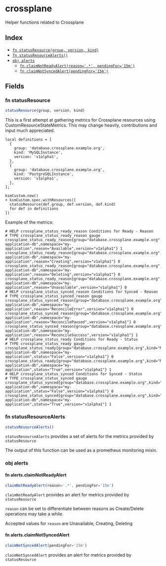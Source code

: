 # crossplane

Helper functions related to Crossplane

## Index

* [`fn statusResource(group, version, kind)`](#fn-statusresource)
* [`fn statusResourceAlerts()`](#fn-statusresourcealerts)
* [`obj alerts`](#obj-alerts)
  * [`fn claimNotReadyAlert(reason='.*', pendingFor='15m')`](#fn-alertsclaimnotreadyalert)
  * [`fn claimNotSyncedAlert(pendingFor='15m')`](#fn-alertsclaimnotsyncedalert)

## Fields

### fn statusResource

```ts
statusResource(group, version, kind)
```

This is a first attempt at gathering metrics for Crossplane resources using
CustomResourceStateMetrics. This may change heavily, contributions and input
much appreciated.

```jsonnet
local definitions = [
  {
    group: 'database.crossplane.example.org',
    kind: 'MySQLInstance',
    version: 'v1alpha1',
  },
  {
    group: 'database.crossplane.example.org',
    kind: 'PostgreSQLInstance',
    version: 'v1alpha1',
  },
];

ksmCustom.new()
+ ksmCustom.spec.withResources([
  statusResource(def.group, def.version, def.kind)
  for def in definitions
])
```

Example of the metrics:

```
# HELP crossplane_status_ready_reason Conditions for Ready - Reason
# TYPE crossplane_status_ready_reason gauge
crossplane_status_ready_reason{group="database.crossplane.example.org",kind="MySQLInstance",name="my-application-db",namespace="my-application",reason="Available",version="v1alpha1"} 1
crossplane_status_ready_reason{group="database.crossplane.example.org",kind="MySQLInstance",name="my-application-db",namespace="my-application",reason="Creating",version="v1alpha1"} 0
crossplane_status_ready_reason{group="database.crossplane.example.org",kind="MySQLInstance",name="my-application-db",namespace="my-application",reason="Deleting",version="v1alpha1"} 0
crossplane_status_ready_reason{group="database.crossplane.example.org",kind="MySQLInstance",name="my-application-db",namespace="my-application",reason="Unavailable",version="v1alpha1"} 0
# HELP crossplane_status_synced_reason Conditions for Synced - Reason
# TYPE crossplane_status_synced_reason gauge
crossplane_status_synced_reason{group="database.crossplane.example.org",kind="MySQLInstance",name="my-application-db",namespace="my-application",reason="ReconcileError",version="v1alpha1"} 0
crossplane_status_synced_reason{group="database.crossplane.example.org",kind="MySQLInstance",name="my-application-db",namespace="my-application",reason="ReconcilePaused",version="v1alpha1"} 0
crossplane_status_synced_reason{group="database.crossplane.example.org",kind="MySQLInstance",name="my-application-db",namespace="my-application",reason="ReconcileSuccess",version="v1alpha1"} 1
# HELP crossplane_status_ready Conditions for Ready - Status
# TYPE crossplane_status_ready gauge
crossplane_status_ready{group="database.crossplane.example.org",kind="MySQLInstance",name="my-application-db",namespace="my-application",status="False",version="v1alpha1"} 0
crossplane_status_ready{group="database.crossplane.example.org",kind="MySQLInstance",name="my-application-db",namespace="my-application",status="True",version="v1alpha1"} 1
# HELP crossplane_status_synced Conditions for Synced - Status
# TYPE crossplane_status_synced gauge
crossplane_status_synced{group="database.crossplane.example.org",kind="MySQLInstance",name="my-application-db",namespace="my-application",status="False",version="v1alpha1"} 0
crossplane_status_synced{group="database.crossplane.example.org",kind="MySQLInstance",name="my-application-db",namespace="my-application",status="True",version="v1alpha1"} 1

```


### fn statusResourceAlerts

```ts
statusResourceAlerts()
```

`statusResourceAlerts` provides a set of alerts for the metrics provided by `statusResource`

The output of this function can be used as a prometheus monitoring mixin.


### obj alerts


#### fn alerts.claimNotReadyAlert

```ts
claimNotReadyAlert(reason='.*', pendingFor='15m')
```

`claimNotReadyAlert` provides an alert for metrics provided by `statusResource`

`reason` can be set to differentiate between reasons as Create/Delete operations
may take a while.


Accepted values for `reason` are Unavailable, Creating, Deleting

#### fn alerts.claimNotSyncedAlert

```ts
claimNotSyncedAlert(pendingFor='15m')
```

`claimNotSyncedAlert` provides an alert for metrics provided by `statusResource`
